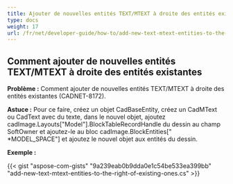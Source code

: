 ```yaml
---
title: Ajouter de nouvelles entités TEXT/MTEXT à droite des entités existantes
type: docs
weight: 17
url: /fr/net/developer-guide/how-to/add-new-text-mtext-entities-to-the-right-of-existing-ones/
---
```


## **Comment ajouter de nouvelles entités TEXT/MTEXT à droite des entités existantes**

**Problème :** Comment ajouter de nouvelles entités TEXT/MTEXT à droite des entités existantes (CADNET-8172).

**Astuce :** Pour ce faire, créez un objet CadBaseEntity, créez un CadMText ou CadText avec du texte, dans le nouvel objet, ajoutez cadImage.Layouts["Model"].BlockTableRecordHandle du dessin au champ SoftOwner et ajoutez-le au bloc cadImage.BlockEntities[" *MODEL_SPACE"] et ajoutez le nouvel objet aux entités du dessin.

**Exemple :**

{{< gist "aspose-com-gists" "9a239eab0b9dda0e1c54be533ea399bb" "add-new-text-mtext-entities-to-the-right-of-existing-ones.cs" >}}
